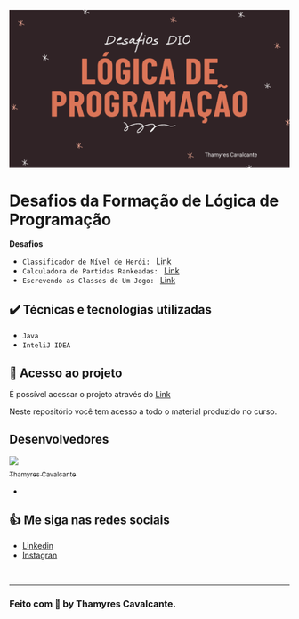 
![](geral/Capa.png)

# Desafios da Formação de Lógica de Programação

<p align="justify">


**Desafios**

- `Classificador de Nível de Herói: `  [Link](https://www.linkedin.com/in/thamyrescavalcante/)
- `Calculadora de Partidas Rankeadas: ` [Link](https://github.com/Thamyresmya/Desafios-Dio-Logica-Programacao/tree/main/DesafioCalculadora)
- `Escrevendo as Classes de Um Jogo: ` [Link](https://github.com/Thamyresmya/Desafios-Dio-Logica-Programacao/tree/main/DesafioJogo)


</p>


## ✔️ Técnicas e tecnologias utilizadas

- ``Java``
- ``InteliJ IDEA``


## 📁 Acesso ao projeto

É possível acessar o projeto através do [Link](https://github.com/Thamyresmya/Desafios-Dio-Logica-Programacao/tree/main)

Neste repositório você tem acesso a todo o material produzido no curso.


## Desenvolvedores

[<img src="https://github.com/Thamyresmya.png" width=115><br><sub>Thamyres Cavalcante</sub>](https://github.com/Thamyresmya) 

- 

## 👍 Me siga nas redes sociais

- [Linkedin](https://www.linkedin.com/in/thamyrescavalcante/)
- [Instagran](https://www.instagram.com/thamyres__cavalcante/)

<br>

---

### Feito com 💜 by Thamyres Cavalcante.




